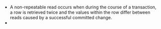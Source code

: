 - A non-repeatable read occurs when during the course of a transaction, a row is retrieved twice and the values within the row differ between reads caused by a successful committed change.
-